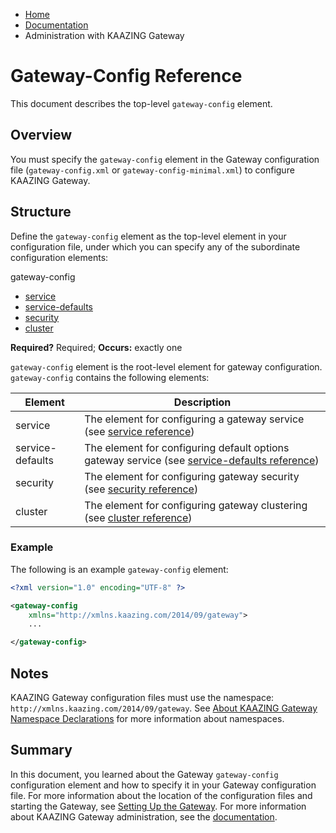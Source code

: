 -   [Home](../../index.md)
-   [Documentation](../index.md)
-   Administration with KAAZING Gateway

Gateway-Config Reference
===============================================

This document describes the top-level `gateway-config` element.

Overview
----------------------------------

You must specify the `gateway-config` element in the Gateway configuration file (`gateway-config.xml` or `gateway-config-minimal.xml`) to configure KAAZING Gateway.

Structure
-----------------------------------------

Define the `gateway-config` element as the top-level element in your configuration file, under which you can specify any of the subordinate configuration elements:

gateway-config
-   [service](r_configure_gateway_service.md)
-   [service-defaults](r_configure_gateway_service_defaults.md)
-   [security](r_configure_gateway_security.md)
-   [cluster](r_configure_gateway_cluster.md)

**Required?** Required; **Occurs:** exactly one

`gateway-config` element is the root-level element for gateway configuration. `gateway-config` contains the following elements:

| Element          | Description                                                                                                           |
|------------------|-----------------------------------------------------------------------------------------------------------------------|
| service          | The element for configuring a gateway service (see [service reference](r_configure_gateway_service.md))                          |
| service-defaults | The element for configuring default options gateway service (see [service-defaults reference](r_configure_gateway_service_defaults.md)) |
| security         | The element for configuring gateway security (see [security reference](r_configure_gateway_security.md))                         |
| cluster          | The element for configuring gateway clustering (see [cluster reference](r_configure_gateway_cluster.md))                         |

### Example

The following is an example `gateway-config` element:

``` xml
<?xml version="1.0" encoding="UTF-8" ?>

<gateway-config
    xmlns="http://xmlns.kaazing.com/2014/09/gateway">
    ...

</gateway-config>
```

Notes
-----

KAAZING Gateway configuration files must use the namespace: ` http://xmlns.kaazing.com/2014/09/gateway`. See [About KAAZING Gateway Namespace Declarations](c_configure_gateway_concepts.md#about-kaazing-gateway-namespace-declarations) for more information about namespaces.

Summary
-------

In this document, you learned about the Gateway `gateway-config` configuration element and how to specify it in your Gateway configuration file. For more information about the location of the configuration files and starting the Gateway, see [Setting Up the Gateway](../about/setup-guide.md). For more information about KAAZING Gateway administration, see the [documentation](../index.md).
